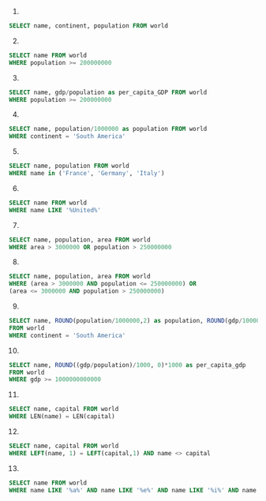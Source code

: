 1. 

```sql
SELECT name, continent, population FROM world
```

2. 

```sql
SELECT name FROM world
WHERE population >= 200000000
```

3. 

```sql
SELECT name, gdp/population as per_capita_GDP FROM world
WHERE population >= 200000000
```

4.

```sql
SELECT name, population/1000000 as population FROM world
WHERE continent = 'South America'
```

5. 

```sql
SELECT name, population FROM world
WHERE name in ('France', 'Germany', 'Italy')
```

6. 

```sql
SELECT name FROM world
WHERE name LIKE '%United%'
```

7. 

```sql
SELECT name, population, area FROM world
WHERE area > 3000000 OR population > 250000000
```

8. 

```sql
SELECT name, population, area FROM world
WHERE (area > 3000000 AND population <= 250000000) OR
(area <= 3000000 AND population > 250000000)
```

9.

```sql
SELECT name, ROUND(population/1000000,2) as population, ROUND(gdp/1000000000,2) as gdp
FROM world
WHERE continent = 'South America'
```

10.

```sql
SELECT name, ROUND((gdp/population)/1000, 0)*1000 as per_capita_gdp
FROM world
WHERE gdp >= 1000000000000
```

11.

```sql
SELECT name, capital FROM world
WHERE LEN(name) = LEN(capital)
```

12. 

```sql
SELECT name, capital FROM world
WHERE LEFT(name, 1) = LEFT(capital,1) AND name <> capital
```

13.

```sql
SELECT name FROM world
WHERE name LIKE '%a%' AND name LIKE '%e%' AND name LIKE '%i%' AND name LIKE '%o%' AND name LIKE '%u%' AND name NOT LIKE '% %'
```
